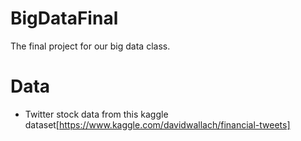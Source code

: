 # BigDataFinal
The final project for our big data class.

# Data
* Twitter stock data from this kaggle dataset[https://www.kaggle.com/davidwallach/financial-tweets]

